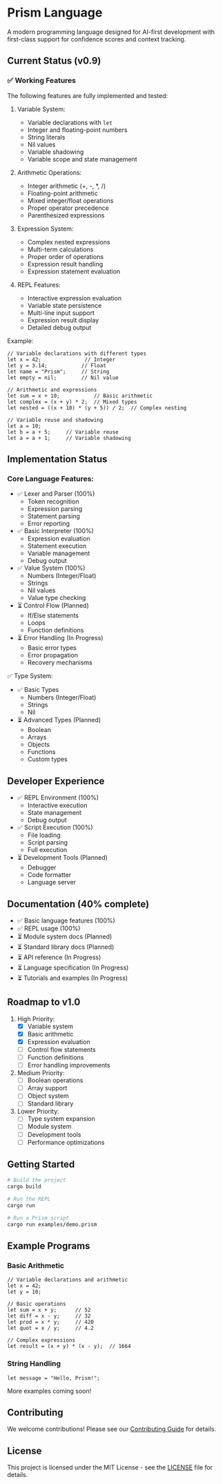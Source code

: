 # Prism Language

A modern programming language designed for AI-first development with first-class support for confidence scores and context tracking.

## Current Status (v0.9)

### ✅ Working Features

The following features are fully implemented and tested:

1. Variable System:
   - Variable declarations with `let`
   - Integer and floating-point numbers
   - String literals
   - Nil values
   - Variable shadowing
   - Variable scope and state management

2. Arithmetic Operations:
   - Integer arithmetic (+, -, *, /)
   - Floating-point arithmetic
   - Mixed integer/float operations
   - Proper operator precedence
   - Parenthesized expressions

3. Expression System:
   - Complex nested expressions
   - Multi-term calculations
   - Proper order of operations
   - Expression result handling
   - Expression statement evaluation

4. REPL Features:
   - Interactive expression evaluation
   - Variable state persistence
   - Multi-line input support
   - Expression result display
   - Detailed debug output

Example:
```prism
// Variable declarations with different types
let x = 42;              // Integer
let y = 3.14;           // Float
let name = "Prism";     // String
let empty = nil;        // Nil value

// Arithmetic and expressions
let sum = x + 10;           // Basic arithmetic
let complex = (x + y) * 2;  // Mixed types
let nested = ((x + 10) * (y + 5)) / 2;  // Complex nesting

// Variable reuse and shadowing
let a = 10;
let b = a + 5;     // Variable reuse
let a = a + 1;     // Variable shadowing
```

## Implementation Status

### Core Language Features:
- ✅ Lexer and Parser (100%)
  - Token recognition
  - Expression parsing
  - Statement parsing
  - Error reporting
- ✅ Basic Interpreter (100%)
  - Expression evaluation
  - Statement execution
  - Variable management
  - Debug output
- ✅ Value System (100%)
  - Numbers (Integer/Float)
  - Strings
  - Nil values
  - Value type checking
- ⏳ Control Flow (Planned)
  - If/Else statements
  - Loops
  - Function definitions
- ⏳ Error Handling (In Progress)
  - Basic error types
  - Error propagation
  - Recovery mechanisms

✅ Type System:
- ✅ Basic Types
  - Numbers (Integer/Float)
  - Strings
  - Nil
- ⏳ Advanced Types (Planned)
  - Boolean
  - Arrays
  - Objects
  - Functions
  - Custom types

## Developer Experience
- ✅ REPL Environment (100%)
  - Interactive execution
  - State management
  - Debug output
- ✅ Script Execution (100%)
  - File loading
  - Script parsing
  - Full execution
- ⏳ Development Tools (Planned)
  - Debugger
  - Code formatter
  - Language server

## Documentation (40% complete)
- ✅ Basic language features (100%)
- ✅ REPL usage (100%)
- ⏳ Module system docs (Planned)
- ⏳ Standard library docs (Planned)
- ⏳ API reference (In Progress)
- ⏳ Language specification (In Progress)
- ⏳ Tutorials and examples (In Progress)

## Roadmap to v1.0

1. High Priority:
   - [x] Variable system
   - [x] Basic arithmetic
   - [x] Expression evaluation
   - [ ] Control flow statements
   - [ ] Function definitions
   - [ ] Error handling improvements

2. Medium Priority:
   - [ ] Boolean operations
   - [ ] Array support
   - [ ] Object system
   - [ ] Standard library

3. Lower Priority:
   - [ ] Type system expansion
   - [ ] Module system
   - [ ] Development tools
   - [ ] Performance optimizations

## Getting Started

```bash
# Build the project
cargo build

# Run the REPL
cargo run

# Run a Prism script
cargo run examples/demo.prism
```

## Example Programs

### Basic Arithmetic
```prism
// Variable declarations and arithmetic
let x = 42;
let y = 10;

// Basic operations
let sum = x + y;      // 52
let diff = x - y;     // 32
let prod = x * y;     // 420
let quot = x / y;     // 4.2

// Complex expressions
let result = (x + y) * (x - y);  // 1664
```

### String Handling
```prism
let message = "Hello, Prism!";
```

More examples coming soon!

## Contributing

We welcome contributions! Please see our [Contributing Guide](CONTRIBUTING.md) for details.

## License

This project is licensed under the MIT License - see the [LICENSE](LICENSE) file for details.